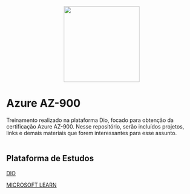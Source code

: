 <img src="https://github.com/user-attachments/assets/c20d9362-8796-4c89-814d-0590bcf841fd" width="200px" style="display: block; margin: 0 auto;">



# Azure AZ-900

Treinamento realizado na plataforma Dio, focado para obtenção da certificação Azure AZ-900.
Nesse repositório, serão incluídos projetos, links e demais materiais que forem interessantes para esse assunto. 
<br>
<br>
## Plataforma de Estudos

[DIO](https://www.dio.me/)

[MICROSOFT LEARN](https://learn.microsoft.com/pt-br/credentials/certifications/azure-fundamentals/?practice-assessment-type=certification)
